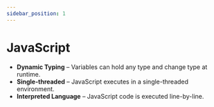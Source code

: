 ```yaml
---
sidebar_position: 1
---
```


# JavaScript

- **Dynamic Typing** – Variables can hold any type and change type at runtime.
- **Single-threaded** – JavaScript executes in a single-threaded environment.
- **Interpreted Language** – JavaScript code is executed line-by-line.